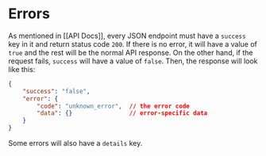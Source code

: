# Errors

As mentioned in [[API Docs]], every JSON endpoint must have a `success` key in it and return status code `200`. If there is no error, it will have a value of `true` and the rest will be the normal API response.
On the other hand, if the request fails, `success` will have a value of `false`. Then, the response will look like this:
```json
{
	"success": "false",
	"error": {
		"code": "unknown_error",  // the error code
		"data": {}                // error-specific data
	}
}
```
Some errors will also have a `details` key.